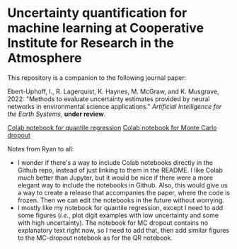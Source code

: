 # Uncertainty quantification for machine learning at Cooperative Institute for Research in the Atmosphere

This repository is a companion to the following journal paper:

Ebert-Uphoff, I., R. Lagerquist, K. Haynes, M. McGraw, and K. Musgrave, 2022: "Methods to evaluate uncertainty estimates provided by neural networks in environmental science applications." *Artificial Intelligence for the Earth Systems*, **under review**.

[Colab notebook for quantile regression](https://colab.research.google.com/drive/1qB9LfEOe8ZBaXdyw4pL-6Hs6ptIjXEGC)
[Colab notebook for Monte Carlo dropout](https://colab.research.google.com/drive/1h_lmmD98fv7pmIAXsdA433bWKQOEw42O)

Notes from Ryan to all:
 - I wonder if there's a way to include Colab notebooks directly in the Github repo, instead of just linking to them in the README.  I like Colab *much* better than Jupyter, but it would be nice if there were a more elegant way to include the notebooks in Github.  Also, this would give us a way to create a release that accompanies the paper, where the code is frozen.  Then we can edit the notebooks in the future without worrying.
 - I mostly like my notebook for quantile regression, except I need to add some figures (*i.e.*, plot digit examples with low uncertainty and some with high uncertainty).  The notebook for MC dropout contains no explanatory text right now, so I need to add that, then add similar figures to the MC-dropout notebook as for the QR notebook.
